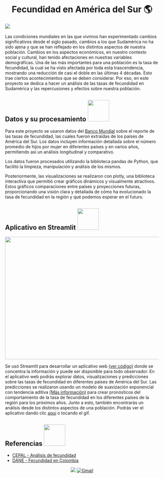 <h1 align='center'>Fecundidad en América del Sur 🌎</h1>

<img align='center' src='https://www.unicef.org/mexico/sites/unicef.org.mexico/files/styles/hero_tablet/public/nof%20acebook%20MR_UNICEF_Yucat%C3%A1n_2012_0034%20%282%29.jpg.webp?itok=j8ecL54P'>
<br>
<br>
Las condiciones mundiales en las que vivimos han experimentado cambios significativos desde el siglo pasado, cambios a los que Sudamérica no ha sido ajena y que se han reflejado en los distintos aspectos de nuestra población. Cambios en los aspectos económicos, en nuestro contexto social y cultural, han tenido afectaciones en nuestras variables demográficas. Una de las más importantes para una población es la tasa de fecundidad, la cual se ha visto afectada por toda esta trascendencia, mostrando una reducción de casi el doble en las últimas 4 décadas. Esto trae ciertos acontecimientos que se deben considerar. Por eso, en este proyecto se dedica a hacer un análisis de las tasas de fecundidad en Sudamérica y las repercusiones y efectos sobre nuestra población.

<h2>
    Datos y su procesamiento
    <img src="https://media.giphy.com/media/MF3pE1wwVczhKkaSlg/giphy.gif"  width="70" height="70">
</h2>

Para este proyecto se usaron datos del [Banco Mundial](https://data.worldbank.org/indicator/SP.DYN.TFRT.IN) sobre el reporte de las tasas de fecundidad, las cuales fueron extraídas de los países de América del Sur. 
Los datos incluyen información detallada sobre el número promedio de hijos por mujer en diferentes países y en varios años, permitiendo así un análisis longitudinal y comparativo.

Los datos fueron procesados utilizando la biblioteca pandas de Python, que facilitó la limpieza, manipulación y análisis de los mismos.

Posteriormente, las visualizaciones se realizaron con plotly, una biblioteca interactiva que permitió crear gráficos dinámicos y visualmente atractivos. Estos gráficos comparaciones entre países y proyecciones futuras, proporcionando una visión clara y detallada de cómo ha evolucionado la tasa de fecundidad en la región y qué podemos esperar en el futuro.

<h2>
    Aplicativo en Streamlit
    <img src="https://media.giphy.com/media/IUNycHoVqvLDowiiam/giphy.gif"  width="70" height="70">
</h2>

<p align='center'>
    <a href='https://fecunidadsudamerica.streamlit.app/'>
    <img src='Images/FecundidadGif.gif' width="800" height="400">
    </a>
</p>

Se usó Streamlit para desarrollar un aplicativo web [(ver código)](https://github.com/JuankTS/Fecuendidad-en-America-Latina-/blob/main/Streamlit/App.py) donde se concentra la información y puede ser disponible para todo observador. En el aplicativo web podrás explorar datos, visualizaciones y predicciones sobre las tasas de fecundidad en diferentes países de América del Sur. Las predicciones se realizaron usando un modelo de suavización exponencial con tendencia aditiva [(Más información)](https://www.ibm.com/docs/es/spss-statistics/saas?topic=modeler-custom-exponential-smoothing-models) para crear pronósticos del comportamiento de la tasa de fecundidad en los diferentes países de la región para los próximos años. Junto a esto, también encontrarás un análisis desde los distintos aspectos de una población. Podrás ver el aplicativo dando clic [aquí](https://fecunidadsudamerica.streamlit.app/) o tocando el gif.

<h2>
    Referencias
    <img src="https://media.giphy.com/media/XFvr8JBCeMF6X496LF/giphy.gif"  width="70" height="70">
</h2>

- [CEPAL - Análisis de fecundidad](https://repositorio.cepal.org/server/api/core/bitstreams/c3e805c8-54ec-4857-bec0-2acf77002dbb/content)
- [DANE - Fecundidad en Colombia](https://geoportal.dane.gov.co/servicios/atlas-estadistico/src/Tomo_I_Demografico/4.1.-fecundidad.html)

<div align="center">
  <a href='https://www.linkedin.com/in/juan-camilo-torres-salas-907749265/'><img src="https://skillicons.dev/icons?i=linkedin"/></a>
  <a href="mailto:torressalasjc@gmail.com"><img src="https://skillicons.dev/icons?i=gmail&theme=light" alt="Gmail"/></a>
</div>
